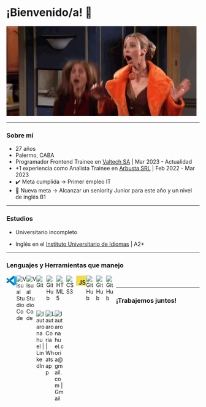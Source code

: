 # ¡Bienvenido/a! 🙌

![Gif de Pheobe y Rachel saltando de alegría](https://github.com/lautaronahuelc/lautaronahuelc/blob/main/gif-friends.gif)

***

### Sobre mí

* 27 años
* Palermo, CABA
* Programador Frontend Trainee en [Valtech SA](https://www.valtech.com/es-ar/) | Mar 2023 - Actualidad
* +1 experiencia como Analista Trainee en [Arbusta SRL](https://arbusta.net/) | Feb 2022 - Mar 2023
* ✔️ Meta cumplida → Primer empleo IT
* 🎯 Nueva meta → Alcanzar un seniority Junior para este año y un nivel de inglés B1

***

### Estudios

* Universitario incompleto

* Inglés en el [Instituto Universitario de Idiomas](https://cui.edu.ar/) | A2+

***

### Lenguajes y Herramientas que manejo

<img align="left" alt="Visual Studio Code" width="26px" src="https://raw.githubusercontent.com/github/explore/80688e429a7d4ef2fca1e82350fe8e3517d3494d/topics/visual-studio-code/visual-studio-code.png" />
<img align="left" alt="Visual Studio Code" width="26px" src="https://icon-library.com/images/terminal-icon-png/terminal-icon-png-0.jpg" />
<img align="left" alt="Visual Studio Code" width="26px" src="https://cdn-icons-png.flaticon.com/512/2111/2111615.png" />
<img align="left" alt="Git" width="26px" src="https://git-scm.com/images/logos/downloads/Git-Icon-1788C.png" />
<img align="left" alt="GitHub" width="26px" src="https://icones.pro/wp-content/uploads/2021/06/icone-github-orange.png" />
<img align="left" alt="HTML5" width="26px" src="https://cdn-icons-png.flaticon.com/512/732/732212.png" />
<img align="left" alt="CSS3" width="26px" src="https://lenguajecss.com/assets/logo.svg" />
<img align="left" alt="JavaScript" width="26px" src="https://raw.githubusercontent.com/github/explore/80688e429a7d4ef2fca1e82350fe8e3517d3494d/topics/javascript/javascript.png" />
<img align="left" alt="GitHub" width="26px" src="https://upload.wikimedia.org/wikipedia/commons/thumb/a/a7/React-icon.svg/2300px-React-icon.svg.png" />
<img align="left" alt="GitHub" width="26px" src="https://cdn-icons-png.flaticon.com/512/5968/5968313.png" />
<img align="left" alt="GitHub" width="26px" src="https://wac-cdn-2.atlassian.com/image/upload/f_auto,q_auto/dam/jcr:b544631f-b225-441b-9e05-57b7fd0d495b/Jira%20Software@2x-icon-blue.png" />
<br/>

***

### ¡Trabajemos juntos!

[<img align="left" alt="lautaronahuel | LinkedIn" width="24px" src="https://cdn-icons-png.flaticon.com/512/174/174857.png"/>][linkedin]
[<img align="left" alt="Lautaro Coria | Whatsapp" width="24px" src="https://cdn-icons-png.flaticon.com/512/220/220236.png"/>][whatsapp]
[<img align="left" alt="lautaronahuel.coria@gmail.com | Gmail" width="24px" src="https://cdn-icons-png.flaticon.com/512/732/732200.png"/>][gmail]


[linkedin]: https://www.linkedin.com/in/lautaronahuel/
[whatsapp]: https://wa.me/1128816544
[gmail]: mailto:lautaro.coria@proton.me
